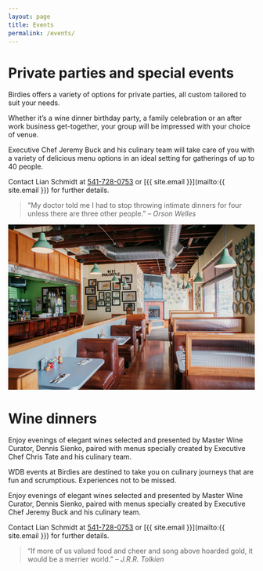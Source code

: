 ```yaml
---
layout: page
title: Events
permalink: /events/
---
```


# Private parties and special events

Birdies offers a variety of options for private parties, all custom tailored to suit your needs.  

Whether it’s a wine dinner birthday party, a family celebration or an after work business get-together, your group will be impressed with your choice of venue.

Executive Chef Jeremy Buck and his culinary team will take care of you with a variety of delicious menu options in an ideal setting for gatherings of up to 40 people.

Contact Lian Schmidt at [541-728-0753](tel:541-728-0753) or [{{ site.email }}](mailto:{{ site.email }}) for further details.

> "My doctor told me I had to stop throwing intimate dinners for four
unless there are three other people.”
<cite>– Orson Welles</cite>

![Space for your party](/img/newpix/JPEG/05-31-17_BirdiesCafe-0010.jpg)

# Wine dinners

Enjoy evenings of elegant wines selected and presented by Master Wine Curator, Dennis Sienko, paired with menus specially created by Executive Chef Chris Tate and his culinary team.

WDB events at Birdies are destined to take you on culinary journeys that are fun and scrumptious.  Experiences not to be missed.

Enjoy evenings of elegant wines selected and presented by Master Wine Curator, Dennis Sienko, paired with menus specially created by Executive Chef Jeremy Buck and his culinary team.

Contact Lian Schmidt at [541-728-0753](tel:541-728-0753) or [{{ site.email }}](mailto:{{ site.email }}) for further details.

> “If more of us valued food and cheer and song above hoarded gold, it would be a merrier world.”
<cite>– J.R.R. Tolkien</cite>

